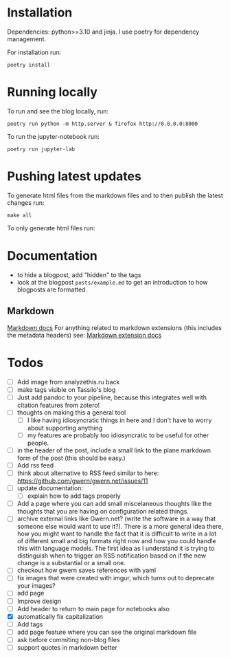 # Installation
Dependencies: python>=3.10 and jinja. I use poetry for dependency management.

For installation run:
```
poetry install
```

# Running locally

To run and see the blog locally, run:

```
poetry run python -m http.server & firefox http://0.0.0.0:8000
```

To run the jupyter-notebook run:

``` shell
poetry run jupyter-lab
```

# Pushing latest updates


To generate html files from the markdown files and to then publish the latest changes run:
``` shell
make all
```

To only generate html files run:





# Documentation
- to hide a blogpost, add "hidden" to the tags
- look at the blogpost `posts/example.md` to get an introduction to how blogposts are formatted.


## Markdown
[Markdown docs](https://python-markdown.github.io/index.html#python-markdown)
For anything related to markdown extensions (this includes the metadata headers) see:
[Markdown extension docs](https://python-markdown.github.io/extensions/)

# Todos

- [ ] Add image from analyzethis.ru back
- [ ] make tags visible on Tassilo's blog
- [ ] Just add pandoc to your pipeline, because this integrates well with citation features from zotero!
- [ ] thoughts on making this a general tool
  - [ ] I like having idiosyncratic things in here and I don't have to worry about supporting anything
  - [ ] my features are probably too idiosyncratic to be useful for other people.
 - [ ] in the header of the post, include a small link to the plane markdown form of the post (this should be easy.)
- [ ] Add rss feed
- [ ] think about alternative to RSS feed similar to here: https://github.com/gwern/gwern.net/issues/11
- [ ] update documentation: 
  - [ ] explain how to add tags properly
- [ ] Add a page where you can add small miscelaneous thoughts like the thoughts that you are having on configuration related things.
- [ ] archive external links like Gwern.net? (write the software in a way that someone else would want to use it?). There is a more general idea there, how you might want to handle the fact that it is difficult to write in a lot of different small and big formats right now and how you could handle this with language models. The first idea as I understand it is trying to distinguish when to trigger an RSS notification based on if the new change is a substantial or a small one.
- [ ] checkout how gwern saves references with yaml
- [ ] fix images that were created with imgur, which turns out to deprecate your images?
- [ ] add page 
- [ ] Improve design
- [ ] Add header to return to main page for notebooks also
- [x] automatically fix capitalization
- [ ] Add tags
- [ ] add page feature where you can see the original markdown file
- [ ] ask before commiting non-blog files
- [ ] support quotes in markdown better
